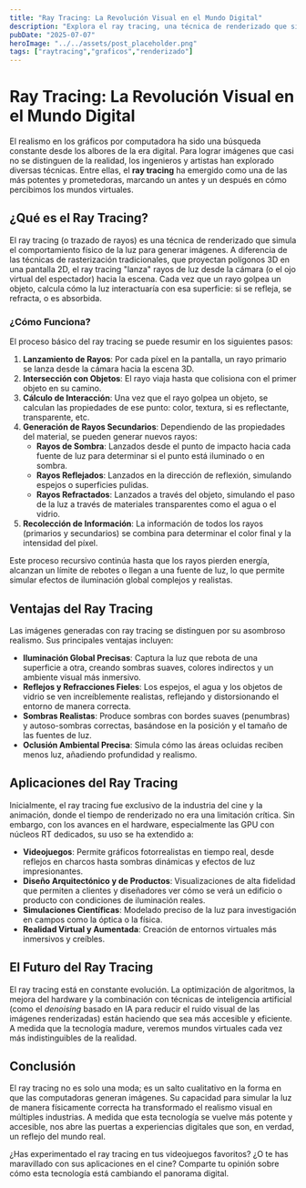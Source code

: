 ```yaml
---
title: "Ray Tracing: La Revolución Visual en el Mundo Digital"
description: "Explora el ray tracing, una técnica de renderizado que simula el comportamiento físico de la luz para generar gráficos ultrarealistas en videojuegos, cine y diseño. Descubre cómo funciona y por qué está revolucionando el mundo digital."
pubDate: "2025-07-07"
heroImage: "../../assets/post_placeholder.png"
tags: ["raytracing","graficos","renderizado"]
---
```



# Ray Tracing: La Revolución Visual en el Mundo Digital

El realismo en los gráficos por computadora ha sido una búsqueda constante desde los albores de la era digital. Para lograr imágenes que casi no se distinguen de la realidad, los ingenieros y artistas han explorado diversas técnicas. Entre ellas, el **ray tracing** ha emergido como una de las más potentes y prometedoras, marcando un antes y un después en cómo percibimos los mundos virtuales.

## ¿Qué es el Ray Tracing?

El ray tracing (o trazado de rayos) es una técnica de renderizado que simula el comportamiento físico de la luz para generar imágenes. A diferencia de las técnicas de rasterización tradicionales, que proyectan polígonos 3D en una pantalla 2D, el ray tracing "lanza" rayos de luz desde la cámara (o el ojo virtual del espectador) hacia la escena. Cada vez que un rayo golpea un objeto, calcula cómo la luz interactuaría con esa superficie: si se refleja, se refracta, o es absorbida.

### ¿Cómo Funciona?

El proceso básico del ray tracing se puede resumir en los siguientes pasos:

1.  **Lanzamiento de Rayos**: Por cada píxel en la pantalla, un rayo primario se lanza desde la cámara hacia la escena 3D.
2.  **Intersección con Objetos**: El rayo viaja hasta que colisiona con el primer objeto en su camino.
3.  **Cálculo de Interacción**: Una vez que el rayo golpea un objeto, se calculan las propiedades de ese punto: color, textura, si es reflectante, transparente, etc.
4.  **Generación de Rayos Secundarios**: Dependiendo de las propiedades del material, se pueden generar nuevos rayos:
    *   **Rayos de Sombra**: Lanzados desde el punto de impacto hacia cada fuente de luz para determinar si el punto está iluminado o en sombra.
    *   **Rayos Reflejados**: Lanzados en la dirección de reflexión, simulando espejos o superficies pulidas.
    *   **Rayos Refractados**: Lanzados a través del objeto, simulando el paso de la luz a través de materiales transparentes como el agua o el vidrio.
5.  **Recolección de Información**: La información de todos los rayos (primarios y secundarios) se combina para determinar el color final y la intensidad del píxel.

Este proceso recursivo continúa hasta que los rayos pierden energía, alcanzan un límite de rebotes o llegan a una fuente de luz, lo que permite simular efectos de iluminación global complejos y realistas.

## Ventajas del Ray Tracing

Las imágenes generadas con ray tracing se distinguen por su asombroso realismo. Sus principales ventajas incluyen:

*   **Iluminación Global Precisas**: Captura la luz que rebota de una superficie a otra, creando sombras suaves, colores indirectos y un ambiente visual más inmersivo.
*   **Reflejos y Refracciones Fieles**: Los espejos, el agua y los objetos de vidrio se ven increíblemente realistas, reflejando y distorsionando el entorno de manera correcta.
*   **Sombras Realistas**: Produce sombras con bordes suaves (penumbras) y autoso-sombras correctas, basándose en la posición y el tamaño de las fuentes de luz.
*   **Oclusión Ambiental Precisa**: Simula cómo las áreas ocluidas reciben menos luz, añadiendo profundidad y realismo.

## Aplicaciones del Ray Tracing

Inicialmente, el ray tracing fue exclusivo de la industria del cine y la animación, donde el tiempo de renderizado no era una limitación crítica. Sin embargo, con los avances en el hardware, especialmente las GPU con núcleos RT dedicados, su uso se ha extendido a:

*   **Videojuegos**: Permite gráficos fotorrealistas en tiempo real, desde reflejos en charcos hasta sombras dinámicas y efectos de luz impresionantes.
*   **Diseño Arquitectónico y de Productos**: Visualizaciones de alta fidelidad que permiten a clientes y diseñadores ver cómo se verá un edificio o producto con condiciones de iluminación reales.
*   **Simulaciones Científicas**: Modelado preciso de la luz para investigación en campos como la óptica o la física.
*   **Realidad Virtual y Aumentada**: Creación de entornos virtuales más inmersivos y creíbles.

## El Futuro del Ray Tracing

El ray tracing está en constante evolución. La optimización de algoritmos, la mejora del hardware y la combinación con técnicas de inteligencia artificial (como el *denoising* basado en IA para reducir el ruido visual de las imágenes renderizadas) están haciendo que sea más accesible y eficiente. A medida que la tecnología madure, veremos mundos virtuales cada vez más indistinguibles de la realidad.

## Conclusión

El ray tracing no es solo una moda; es un salto cualitativo en la forma en que las computadoras generan imágenes. Su capacidad para simular la luz de manera físicamente correcta ha transformado el realismo visual en múltiples industrias. A medida que esta tecnología se vuelve más potente y accesible, nos abre las puertas a experiencias digitales que son, en verdad, un reflejo del mundo real.

¿Has experimentado el ray tracing en tus videojuegos favoritos? ¿O te has maravillado con sus aplicaciones en el cine? Comparte tu opinión sobre cómo esta tecnología está cambiando el panorama digital.

